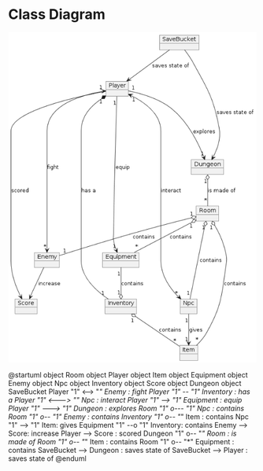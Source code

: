 # Class Diagram

![Class Diagram](img/ClassDiagram.png)

@startuml
object Room
object Player
object Item
object Equipment
object Enemy
object Npc
object Inventory
object Score
object Dungeon
object SaveBucket
Player "1" <--> "*" Enemy  : fight
Player "1" *-- "1" Inventory : has a
Player "1" <---> "*" Npc : interact
Player "1" --> "1" Equipment : equip
Player "1" ---> "1" Dungeon : explores
Room "1" o--- "1" Npc : contains
Room "1" o-- "1" Enemy : contains
Inventory "1" o-- "*" Item : contains
Npc "1" --> "1" Item: gives
Equipment "1" --o "1" Inventory: contains
Enemy --> Score: increase
Player --> Score : scored
Dungeon "1" o-- "*" Room : is made of
Room "1" o-- "*" Item : contains
Room "1" o-- "*" Equipment : contains
SaveBucket --> Dungeon : saves state of
SaveBucket --> Player : saves state of
@enduml
